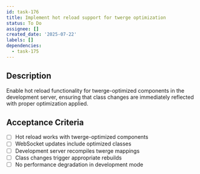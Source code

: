 ```yaml
---
id: task-176
title: Implement hot reload support for twerge optimization
status: To Do
assignee: []
created_date: '2025-07-22'
labels: []
dependencies:
  - task-175
---
```


## Description

Enable hot reload functionality for twerge-optimized components in the development server, ensuring that class changes are immediately reflected with proper optimization applied.

## Acceptance Criteria

- [ ] Hot reload works with twerge-optimized components
- [ ] WebSocket updates include optimized classes
- [ ] Development server recompiles twerge mappings
- [ ] Class changes trigger appropriate rebuilds
- [ ] No performance degradation in development mode
